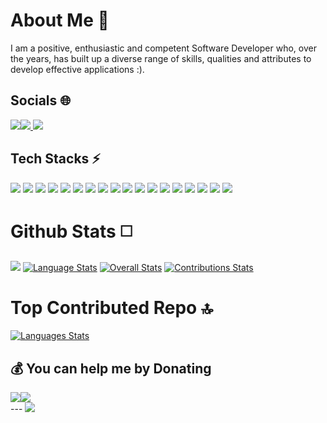About Me 👤
===========

I am a positive, enthusiastic and competent Software Developer who, over the years, has built up a diverse range of skills, qualities and attributes to develop effective applications :).  

Socials 🌐
----------

 [![](https://img.shields.io/badge/Twitter-%231DA1F2.svg?logo=Twitter&logoColor=white)](https://twitter.com/Git_Pull_Toxiic)[![](https://img.shields.io/badge/Instagram-%23E4405F.svg?logo=Instagram&logoColor=white) ](https://instagram.com/its.hanish)[![](https://img.shields.io/badge/LinkedIn-%230077B5.svg?logo=linkedin&logoColor=white)](https://linkedin.com/in/git-pull-hanish)  

Tech Stacks ⚡
-------------

![](https://img.shields.io/badge/node.js-6DA55F?style=for-the-badge&logo=node.js&logoColor=white) ![](https://img.shields.io/badge/css3-%231572B6.svg?style=for-the-badge&logo=css3&logoColor=white) ![](https://img.shields.io/badge/javascript-%23323330.svg?style=for-the-badge&logo=javascript&logoColor=%23F7DF1E) ![](https://img.shields.io/badge/html5-%23E34F26.svg?style=for-the-badge&logo=html5&logoColor=white) ![](https://img.shields.io/badge/express.js-%23404d59.svg?style=for-the-badge&logo=express&logoColor=%2361DAFB) ![](https://img.shields.io/badge/Next-black?style=for-the-badge&logo=next.js&logoColor=white) ![](https://img.shields.io/badge/React_Router-CA4245?style=for-the-badge&logo=react-router&logoColor=white) ![](https://img.shields.io/badge/react-%2320232a.svg?style=for-the-badge&logo=react&logoColor=%2361DAFB) ![](https://img.shields.io/badge/MongoDB-%234ea94b.svg?style=for-the-badge&logo=mongodb&logoColor=white) ![](https://img.shields.io/badge/Java-%23B07219.svg?style=for-the-badge&logo=coffeescript&logoColor=white) ![](https://img.shields.io/badge/React_Native-%23000000?style=for-the-badge&logo=react&logoColor=%2361DAFB) ![](https://img.shields.io/badge/Tailwind_CSS-38B2AC?style=for-the-badge&logo=tailwind-css&logoColor=white) ![](https://img.shields.io/badge/Git-F05032?style=for-the-badge&logo=git&logoColor=white) ![](https://img.shields.io/badge/Linux-FCC624?style=for-the-badge&logo=linux&logoColor=black) ![](https://img.shields.io/badge/Firebase-FFCA28?style=for-the-badge&logo=firebase&logoColor=black) ![](https://img.shields.io/badge/WordPress-21759B?style=for-the-badge&logo=wordpress&logoColor=white) ![](https://img.shields.io/badge/JSON-%23FFD700?style=for-the-badge&logo=json&logoColor=black) ![](https://img.shields.io/badge/vercel-%23000000.svg?style=for-the-badge&logo=vercel&logoColor=white)  

# Github Stats ◻️

[![](http://github-profile-summary-cards.vercel.app/api/cards/profile-details?username=its-haniish&theme=radical)](https://github.com/vn7n24fzkq/github-profile-summary-cards) [![Language Stats](http://github-profile-summary-cards.vercel.app/api/cards/repos-per-language?username=its-haniish&theme=tokyonight)](https://github.com/its-haniish)
[![Overall Stats](http://github-profile-summary-cards.vercel.app/api/cards/stats?username=its-haniish&theme=tokyonight)](https://github.com/its-haniish)
[![Contributions Stats](https://github-readme-streak-stats.herokuapp.com/?user=its-haniish&theme=tokyonight&hide_border=true)](https://github.com/its-haniish) 
<!--[![Languages Stats](https://github-readme-stats.vercel.app/api/top-langs/?username=its-haniish&layout=compact&theme=radical)](https://github.com/its-haniish) -->  
# Top Contributed Repo 🔝

[![Languages Stats](https://github-contributor-stats.vercel.app/api?username=its-haniish&limit=5&theme=tokyonight&combine_all_yearly_contributions=true)](https://github.com/its-haniish)


💰 You can help me by Donating
------------------------------

 [![](https://img.shields.io/badge/Buy%20Me%20a%20Coffee-ffdd00?style=for-the-badge&logo=buy-me-a-coffee&logoColor=black)](https://buymeacoffee.com/its-haniish)[![](https://img.shields.io/badge/PayPal-00457C?style=for-the-badge&logo=paypal&logoColor=white)](https://paypal.me/its-haniish)  
\--- [![](https://visitcount.itsvg.in/api?id=its-haniish&label=Profile%20Views&color=0&icon=8&pretty=true)](https://visitcount.itsvg.in/api?id=its-haniish&label=Profile%20Views&color=0&icon=8&pretty=true)

<!--
<p> Thanks for coming :) </p>
- 🔭 I’m currently working on ...
- 🌱 I’m currently learning ...
- 👯 I’m looking to collaborate on ...
- 🤔 I’m looking for help with ...
- 💬 Ask me about ...
- 📫 How to reach me: ...
- 😄 Pronouns: ...
- ⚡ Fun fact: ...
-->
